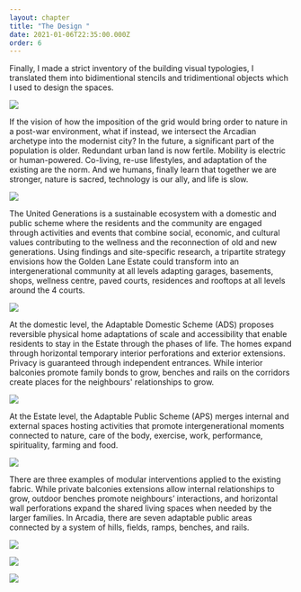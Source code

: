 ```yaml
---
layout: chapter
title: "The Design "
date: 2021-01-06T22:35:00.000Z
order: 6
---
```

Finally, I made a strict inventory of the building visual typologies, I translated them into bidimentional stencils and tridimentional objects which I used to design the spaces.

![](/assets/uploads/the-united-generations_2020_table.jpg)

 If the vision of how the imposition of the grid would bring order to nature in a post-war environment, what if instead, we intersect the Arcadian archetype into the modernist city? In the future, a significant part of the population is older. Redundant urban land is now fertile. Mobility is electric or human-powered. Co-living, re-use lifestyles, and adaptation of the existing are the norm. And we humans, finally learn that together we are stronger, nature is sacred, technology is our ally, and life is slow.

![](/assets/uploads/hills-diagram.jpg)

The United Generations is a sustainable ecosystem with a domestic and public scheme where the residents and the community are engaged through activities and events that combine social, economic, and cultural values contributing to the wellness and the reconnection of old and new generations. Using findings and site-specific research, a tripartite strategy envisions how the Golden Lane Estate could transform into an intergenerational community at all levels adapting garages, basements, shops, wellness centre, paved courts, residences and rooftops at all levels around the 4 courts. 

![](/assets/uploads/ug-scheme.jpg)

At the domestic level, the Adaptable Domestic Scheme (ADS) proposes reversible physical home adaptations of scale and accessibility that enable residents to stay in the Estate through the phases of life. The homes expand through horizontal temporary interior perforations and exterior extensions. Privacy is guaranteed through independent entrances. While interior balconies promote family bonds to grow, benches and rails on the corridors create places for the neighbours' relationships to grow.

![](/assets/uploads/the-united-generations_2020_scheme-diagrams.jpg)

At the Estate level, the Adaptable Public Scheme (APS) merges internal and external spaces hosting activities that promote intergenerational moments connected to nature, care of the body, exercise, work, performance, spirituality, farming and food.

![](/assets/uploads/the-united-generations_2020_scheme-diagrams2.jpg)

There are three examples of modular interventions applied to the existing fabric. While private balconies extensions allow internal relationships to grow, outdoor benches promote neighbours’ interactions, and horizontal wall perforations expand the shared living spaces when needed by the larger families. In Arcadia, there are seven adaptable public areas connected by a system of hills, fields, ramps, benches, and rails.

![](/assets/uploads/the-united-generations_2020_portfolio2.jpg)

![](/assets/uploads/the-united-generations_2020_portfolio22.jpg)

![](/assets/uploads/the-united-generations_2020_portfolio23.jpg)
